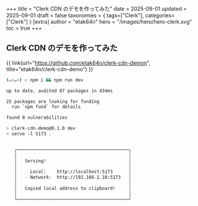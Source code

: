 +++
title = "Clerk CDN のデモを作ってみた"
date = 2025-09-01
updated = 2025-09-01
draft = false
taxonomies = { tags=["Clerk"], categories=["Clerk"] }
[extra]
author = "etak64n"
hero = "/images/hero/hero-clerk.svg"
toc = true
+++

## Clerk CDN のデモを作ってみた

{{ link(url="https://github.com/etak64n/clerk-cdn-demon", title="etak64n/clerk-cdn-demo") }}

```sh
(๑>ᴗ<) < npm i && npm run dev

up to date, audited 87 packages in 434ms

25 packages are looking for funding
  run `npm fund` for details

found 0 vulnerabilities

> clerk-cdn-demo@0.1.0 dev
> serve -l 5173 .


   ┌──────────────────────────────────────────┐
   │                                          │
   │   Serving!                               │
   │                                          │
   │   - Local:    http://localhost:5173      │
   │   - Network:  http://192.168.1.10:5173   │
   │                                          │
   │   Copied local address to clipboard!     │
   │                                          │
   └──────────────────────────────────────────┘
```
